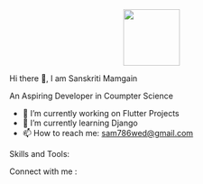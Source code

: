 <div id="header" align="center">
  <img src="https://www.google.co.in/url?sa=i&url=https%3A%2F%2Fgiphy.com%2Fgifs%2Fscaler-official-computer-laptop-hello-world-hpXdHPfFI5wTABdDx9&psig=AOvVaw2RsfdYH2Xl2vbLNvpiRMXa&ust=1725178397528000&source=images&cd=vfe&opi=89978449&ved=0CBMQjRxqFwoTCOD3h7_knogDFQAAAAAdAAAAABAo" width="100"/>
</div>

 Hi there 👋, I am Sanskriti Mamgain

 An Aspiring Developer in Coumpter Science
 
- 🔭 I’m currently working on Flutter Projects
- 🌱 I’m currently learning Django
- 📫 How to reach me: sam786wed@gmail.com

Skills and Tools:

Connect with me :

